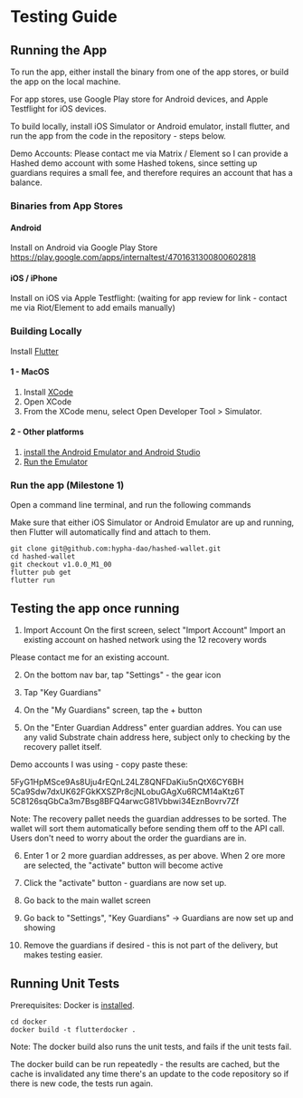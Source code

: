 # Testing Guide

## Running the App

To run the app, either install the binary from one of the app stores, or build the app on the local machine. 

For app stores, use Google Play store for Android devices, and Apple Testflight for iOS devices. 

To build locally, install iOS Simulator or Android emulator, install flutter, and run the app from the code in the repository - steps below. 

Demo Accounts: Please contact me via Matrix / Element so I can provide a Hashed demo account with some Hashed tokens, since setting up guardians requires a small fee, and therefore requires an account that has a balance. 

### Binaries from App Stores

#### Android
Install on Android via Google Play Store https://play.google.com/apps/internaltest/4701631300800602818

#### iOS / iPhone
Install on iOS via Apple Testflight: (waiting for app review for link - contact me via Riot/Element to add emails manually)

### Building Locally

Install [Flutter](https://docs.flutter.dev/get-started/install)

#### 1 - MacOS
1. Install [XCode](https://apps.apple.com/us/app/xcode/id497799835?mt=12)
2. Open XCode 
3. From the XCode menu, select Open Developer Tool > Simulator.


#### 2 - Other platforms
1. [install the Android Emulator and Android Studio](https://developer.android.com/studio/run/emulator)
2. [Run the Emulator](https://developer.android.com/studio/run/emulator)

### Run the app (Milestone 1)

Open a command line terminal, and run the following commands

Make sure that either iOS Simulator or Android Emulator are up and running, then Flutter will automatically find and attach to them. 

```
git clone git@github.com:hypha-dao/hashed-wallet.git
cd hashed-wallet
git checkout v1.0.0_M1_00 
flutter pub get
flutter run
```

## Testing the app once running

1. Import Account
On the first screen, select "Import Account"
Import an existing account on hashed network using the 12 recovery words

Please contact me for an existing account. 

2. On the bottom nav bar, tap "Settings" - the gear icon

3. Tap "Key Guardians"

4. On the "My Guardians" screen, tap the + button

5. On the "Enter Guardian Address" enter guardian addres. You can use any valid Substrate chain address here, subject only to checking by the recovery pallet itself. 

Demo accounts I was using - copy paste these:

5FyG1HpMSce9As8Uju4rEQnL24LZ8QNFDaKiu5nQtX6CY6BH
5Ca9Sdw7dxUK62FGkKXSZPr8cjNLobuGAgXu6RCM14aKtz6T
5C8126sqGbCa3m7Bsg8BFQ4arwcG81Vbbwi34EznBovrv7Zf

Note: The recovery pallet needs the guardian addresses to be sorted. The wallet will sort them automatically before sending them off to the API call. Users don't need to worry about the order the guardians are in.

6. Enter 1 or 2 more guardian addresses, as per above. When 2 ore more are selected, the "activate" button will become active

7. Click the "activate" button - guardians are now set up. 

8. Go back to the main wallet screen

9. Go back to "Settings", "Key Guardians" -> Guardians are now set up and showing

10. Remove the guardians if desired - this is not part of the delivery, but makes testing easier. 

## Running Unit Tests

Prerequisites: Docker is [installed](https://docs.docker.com/get-docker/).

```
cd docker
docker build -t flutterdocker .
```

Note: The docker build also runs the unit tests, and fails if the unit tests fail.

The docker build can be run repeatedly - the results are cached, but the cache is invalidated any time there's an update to the code repository so if there is new code, the tests run again. 
